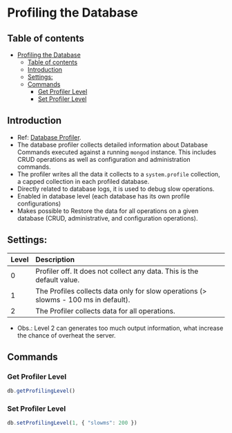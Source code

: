 # Profiling the Database

## Table of contents

- [Profiling the Database](#profiling-the-database)
  - [Table of contents](#table-of-contents)
  - [Introduction](#introduction)
  - [Settings:](#settings)
  - [Commands](#commands)
    - [Get Profiler Level](#get-profiler-level)
    - [Set Profiler Level](#set-profiler-level)

## Introduction

- Ref: [Database Profiler](https://docs.mongodb.com/manual/tutorial/manage-the-database-profiler/).
- The database profiler collects detailed information about Database Commands executed against a running `mongod` instance. This includes CRUD operations as well as configuration and administration commands.
- The profiler writes all the data it collects to a `system.profile` collection, a capped collection in each profiled database.
- Directly related to database logs, it is used to debug slow operations.
- Enabled in database level (each database has its own profile configurations)
- Makes possible to Restore the data for all operations on a given database (CRUD, administrative, and configuration operations).

## Settings:

| Level | Description                                                                         |
| :---- | :---------------------------------------------------------------------------------- |
| 0     | Profiler off. It does not collect any data. This is the default value.              |
| 1     | The Profiles collects data only for slow operations (> slowms - 100 ms in default). |
| 2     | The Profiler collects data for all operations.                                      |

- Obs.: Level 2 can generates too much output information, what increase the chance of overheat the server.

## Commands

### Get Profiler Level

```js
db.getProfilingLevel()
```

### Set Profiler Level

```js
db.setProfilingLevel(1, { "slowms": 200 })
```